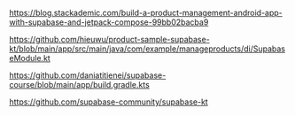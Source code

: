 https://blog.stackademic.com/build-a-product-management-android-app-with-supabase-and-jetpack-compose-99bb02bacba9

https://github.com/hieuwu/product-sample-supabase-kt/blob/main/app/src/main/java/com/example/manageproducts/di/SupabaseModule.kt

https://github.com/daniatitienei/supabase-course/blob/main/app/build.gradle.kts

https://github.com/supabase-community/supabase-kt
